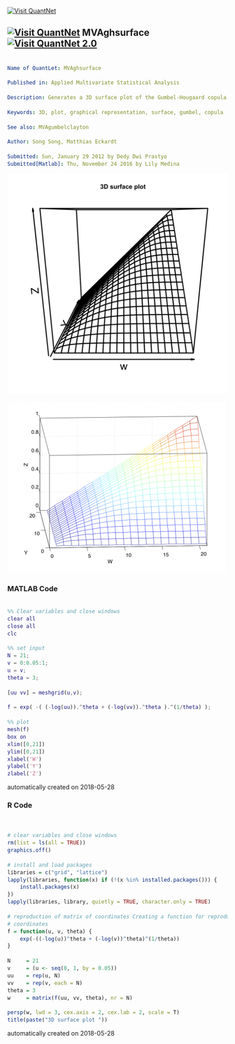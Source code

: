 [<img src="https://github.com/QuantLet/Styleguide-and-FAQ/blob/master/pictures/banner.png" width="888" alt="Visit QuantNet">](http://quantlet.de/)

## [<img src="https://github.com/QuantLet/Styleguide-and-FAQ/blob/master/pictures/qloqo.png" alt="Visit QuantNet">](http://quantlet.de/) **MVAghsurface** [<img src="https://github.com/QuantLet/Styleguide-and-FAQ/blob/master/pictures/QN2.png" width="60" alt="Visit QuantNet 2.0">](http://quantlet.de/)

```yaml

Name of QuantLet: MVAghsurface

Published in: Applied Multivariate Statistical Analysis

Description: Generates a 3D surface plot of the Gumbel-Hougaard copula for theta = 3.

Keywords: 3D, plot, graphical representation, surface, gumbel, copula

See also: MVAgumbelclayton

Author: Song Song, Matthias Eckardt

Submitted: Sun, January 29 2012 by Dedy Dwi Prastyo
Submitted[Matlab]: Thu, November 24 2016 by Lily Medina

```

![Picture1](MVAghsurface.png)

![Picture2](MVAghsurface_matlab.png)

### MATLAB Code
```matlab

%% Clear variables and close windows
clear all
close all
clc

%% set input
N = 21;
v = 0:0.05:1;
u = v;
theta = 3;

[uu vv] = meshgrid(u,v);

f = exp( -( (-log(uu)).^theta + (-log(vv)).^theta ).^(1/theta) );

%% plot
mesh(f)
box on
xlim([0,21])
ylim([0,21])
xlabel('W')
ylabel('Y')
zlabel('Z')

```

automatically created on 2018-05-28

### R Code
```r


# clear variables and close windows
rm(list = ls(all = TRUE))
graphics.off()

# install and load packages
libraries = c("grid", "lattice")
lapply(libraries, function(x) if (!(x %in% installed.packages())) {
    install.packages(x)
})
lapply(libraries, library, quietly = TRUE, character.only = TRUE)

# reproduction of matrix of coordinates Creating a function for reproduction of
# coordinates
f = function(u, v, theta) {
    exp(-((-log(u))^theta + (-log(v))^theta)^(1/theta))
}

N     = 21
v     = (u <- seq(0, 1, by = 0.05))
uu    = rep(u, N)
vv    = rep(v, each = N)
theta = 3
w     = matrix(f(uu, vv, theta), nr = N)

persp(w, lwd = 3, cex.axis = 2, cex.lab = 2, scale = T) 
title(paste("3D surface plot "))

```

automatically created on 2018-05-28